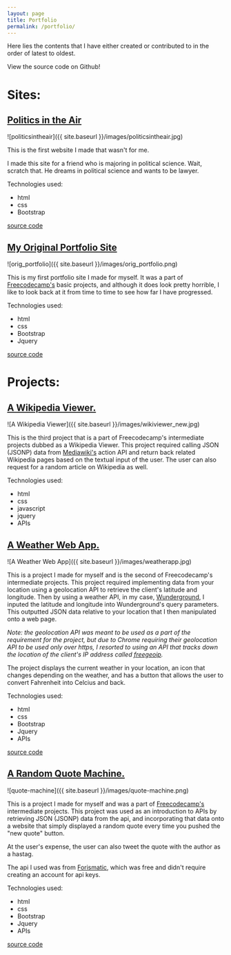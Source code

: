 ```yaml
---
layout: page
title: Portfolio
permalink: /portfolio/
---
```


Here lies the contents that I have either created or contributed to in the order of latest to oldest. 

View the source code on Github!



# Sites: 

## [Politics in the Air](http://politicsintheair.com/)

![politicsintheair]({{ site.baseurl }}/images/politicsintheair.jpg)

This is the first website I made that wasn't for me. 

I made this site for a friend who is majoring in political science. Wait, scratch that. He dreams in political science and wants to be lawyer. 

Technologies used: 

- html
- css 
- Bootstrap


[source code](https://github.com/rankdoby/Politics-in-the-air)

## [My Original Portfolio Site](http://rankdoby.github.io/Portfolio/)

![orig_portfolio]({{ site.baseurl }}/images/orig_portfolio.png)

This is my first portfolio site I made for myself. It was a part of [Freecodecamp's](http://freecodecamp.com/) basic projects, and although it does look pretty horrible, I like to look back at it from time to time to see how far I have progressed. 

Technologies used: 

- html 
- css
- Bootstrap 
- Jquery

[source code](https://github.com/rankdoby/Portfolio)

# Projects: 

## [A Wikipedia Viewer.](http://yasirsoulong.me/WikipediaViewer/)

![A Wikipedia Viewer]({{ site.baseurl }}/images/wikiviewer_new.jpg)

This is the third project that is a part of Freecodecamp's intermediate projects dubbed as a Wikipedia Viewer. This project required calling JSON (JSONP) data from [Mediawiki's](https://www.mediawiki.org/wiki/API:Main_page) action API and return back related Wikipedia pages based on the textual input of the user. The user can also request for a random article on Wikipedia as well. 

Technologies used:

- html
- css
- javascript 
- jquery 
- APIs 

## [A Weather Web App.](http://yasirsoulong.me/weatherapp/)

![A Weather Web App]({{ site.baseurl }}/images/weatherapp.jpg)

This is a project I made for myself and is the second of Freecodecamp's intermediate projects. This project required implementing data from your location using a geolocation API to retrieve the client's latitude and longitude. Then by using a weather API, in my case, [Wunderground](https://www.wunderground.com/weather/api/d/docs), I inputed the latitude and longitude into Wunderground's query parameters. This outputted JSON data relative to your location that I then manipulated onto a web page. 

*Note: the geolocation API was meant to be used as a part of the requirement for the project, but due to Chrome requiring their geolocation API to be used only over https, I resorted to using an API that tracks down the location of the client's IP address called [freegeoip](https://freegeoip.net/?q=47.152.176.50).*

The project displays the current weather in your location, an icon that changes depending on the weather, and has a button that allows the user to convert Fahrenheit into Celcius and back. 

Technologies used: 

- html 
- css
- Bootstrap
- Jquery
- APIs


[source code](https://github.com/rankdoby/weatherapp)

## [A Random Quote Machine.](http://yasirsoulong.me/quote-machine/)

![quote-machine]({{ site.baseurl }}/images/quote-machine.png)

This is a project I made for myself and was a part of [Freecodecamp's](http://freecodecamp.com/) intermediate projects. This project was used as an introduction to APIs by retrieving JSON (JSONP) data from the api, and incorporating that data onto a website that simply displayed a random quote every time you pushed the "new quote" button. 

At the user's expense, the user can also tweet the quote with the author as a hastag.

The api I used was from [Forismatic](http://forismatic.com/en/api/), which was free and didn't require creating an account for api keys. 


Technologies used: 

- html 
- css 
- Bootstrap 
- Jquery 
- APIs

[source code](https://github.com/rankdoby/quote-machine)





